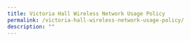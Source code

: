 ```yaml
---
title: Victoria Hall Wireless Network Usage Policy
permalink: /victoria-hall-wireless-network-usage-policy/
description: ""
---
```

